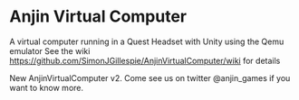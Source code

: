 # Anjin Virtual Computer
A virtual computer running in a Quest Headset with Unity using the Qemu emulator
See the wiki https://github.com/SimonJGillespie/AnjinVirtualComputer/wiki for details

New AnjinVirtualComputer v2. Come see us on twitter @anjin_games if you want to know more.
